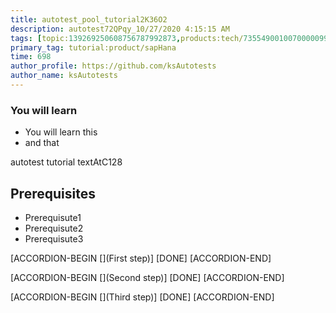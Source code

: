 ```yaml
---
title: autotest_pool_tutorial2K36O2
description: autotest72QPqy_10/27/2020 4:15:15 AM
tags: [topic:139269250608756787992873,products:tech/73554900100700000996,tutorial:experience/advanced]
primary_tag: tutorial:product/sapHana
time: 698
author_profile: https://github.com/ksAutotests
author_name: ksAutotests
---
```

### You will learn
- You will learn this
- and that

autotest tutorial textAtC128

## Prerequisites
- Prerequisute1
- Prerequisute2
- Prerequisute3

[ACCORDION-BEGIN [](First step)]
[DONE]
[ACCORDION-END]

[ACCORDION-BEGIN [](Second step)]
[DONE]
[ACCORDION-END]

[ACCORDION-BEGIN [](Third step)]
[DONE]
[ACCORDION-END]

